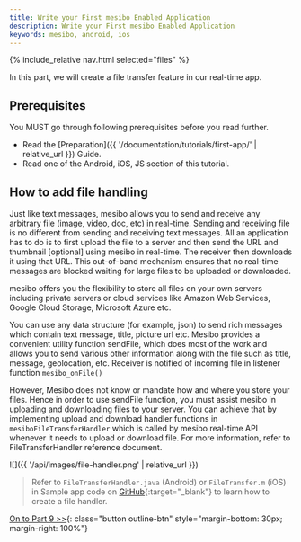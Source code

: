 ```yaml
---
title: Write your First mesibo Enabled Application
description: Write your First mesibo Enabled Application
keywords: mesibo, android, ios
---
```

{% include_relative nav.html selected="files" %}

In this part, we will create a file transfer feature in our real-time app.

## Prerequisites
You MUST go through following prerequisites before you read further.

- Read the [Preparation]({{ '/documentation/tutorials/first-app/' | relative_url }}) Guide.
- Read one of the Android, iOS, JS section of this tutorial.

## How to add file handling

Just like text messages, mesibo allows you to send and receive any arbitrary file (image, video, doc, etc) in real-time. Sending and receiving file is no different from sending and receiving text messages. All an application has to do is to first upload the file to a server and then send the URL and thumbnail [optional] using mesibo in real-time. The receiver then downloads it using that URL. This out-of-band mechanism ensures that no real-time messages are blocked waiting for large files to be uploaded or downloaded.

mesibo offers you the flexibility to store all files on your own servers including private servers or cloud services like Amazon Web Services, Google Cloud Storage, Microsoft Azure etc.

You can use any data structure (for example, json) to send rich messages which contain text message, title, picture url etc. Mesibo provides a convenient utility function sendFile, which does most of the work and allows you to send various other information along with the file such as title, message, geolocation, etc. Receiver is notified of incoming file in listener function `mesibo_onFile()`

However, Mesibo does not know or mandate how and where you store your files. Hence in order to use sendFile function, you must assist mesibo in uploading and downloading files to your server. You can achieve that by implementing upload and download handler functions in `mesiboFileTransferHandler` which is called by mesibo real-time API whenever it needs to upload or download file.  For more information, refer to FileTransferHandler reference document.

![]({{ '/api/images/file-handler.png' | relative_url }})

> Refer to `FileTransferHandler.java` (Android) or `FileTransfer.m` (iOS) in Sample app code on [GitHub](https://github.com/mesibo/samples/){:target="_blank"} to learn how to create a file handler.

[On to Part 9 >>](ui-modules.md){: class="button outline-btn" style="margin-bottom: 30px; margin-right: 100%"}
